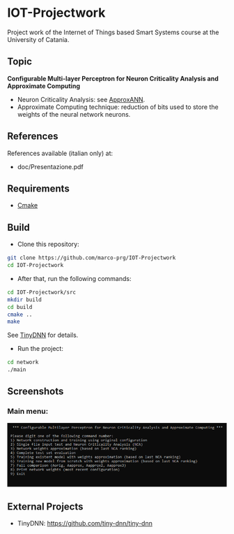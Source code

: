 # IOT-Projectwork
Project work of the Internet of Things based Smart Systems course at the University of Catania.

## Topic
**Configurable Multi-layer Perceptron for Neuron Criticality Analysis and Approximate Computing**
- Neuron Criticality Analysis: see [ApproxANN](https://ieeexplore.ieee.org/iel7/7076741/7092347/07092478.pdf).
- Approximate Computing technique: reduction of bits used to store the weights of the neural network neurons.

## References
References available (italian only) at:
- doc/Presentazione.pdf

## Requirements
- [Cmake](https://cmake.org/)

## Build
- Clone this repository:
```bash
git clone https://github.com/marco-prg/IOT-Projectwork
cd IOT-Projectwork
``` 

- After that, run the following commands:
```bash
cd IOT-Projectwork/src
mkdir build 
cd build
cmake ..
make
```
See [TinyDNN](https://github.com/tiny-dnn/tiny-dnn) for details.

- Run the project:
```bash
cd network
./main
```
## Screenshots
###  Main menu:
![screenshots](screenshots/main.png)

## External Projects
- TinyDNN: https://github.com/tiny-dnn/tiny-dnn